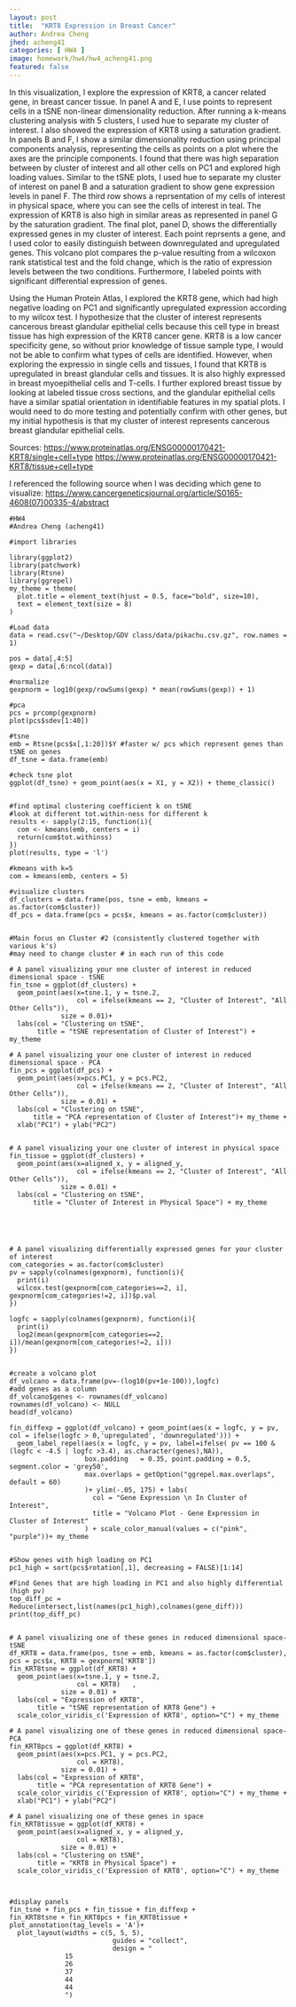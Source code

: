 ```yaml
---
layout: post
title:  "KRT8 Expression in Breast Cancer"
author: Andrea Cheng
jhed: acheng41
categories: [ HW4 ]
image: homework/hw4/hw4_acheng41.png
featured: false
---
```




In this visualization, I explore the expression of KRT8, a cancer related gene, in breast cancer tissue. In panel A and E, I use points to represent cells in a tSNE non-linear dimensionality reduction. After running a k-means clustering analysis with 5 clusters, I used hue to separate my cluster of interest. I also showed the expression of KRT8 using a saturation gradient. In panels B and F, I show a similar dimensionality reduction using principal components analysis, representing the cells as points on a plot where the axes are the principle components. I found that there was high separation between by cluster of interest and all other cells on PC1 and explored high loading values. Similar to the tSNE plots, I used hue to separate my cluster of interest on panel B and a saturation gradient to show gene expression levels in panel F. The third row shows a reprsentation of my cells of interest in physical space, where you can see the cells of interest in teal. The expression of KRT8 is also high in similar areas as represented in panel G by the saturation gradient. The final plot, panel D, shows the differentially expressed genes in my cluster of interest. Each point reprsents a gene, and I used color to easily distinguish between downregulated and upregulated genes. This volcano plot compares the p-value resulting from a wilcoxon rank statistical test and the fold change, which is the ratio of expression levels between the two conditions. Furthermore, I labeled points with significant differential expression of genes. 

Using the Human Protein Atlas, I explored the KRT8 gene, which had high negative loading on PC1 and significantly upregulated expression according to my wilcox test. I hypothesize that the cluster of interest represents cancerous breast glandular epithelial cells because this cell type in breast tissue has high expression of the KRT8 cancer gene. KRT8 is a low cancer specificity gene, so without prior knowledge of tissue sample type, I would not be able to confirm what types of cells are identified. However, when exploring the expressio in single cells and tissues, I found that KRT8 is upregulated in breast glandular cells and tissues. It is also highly expressed in breast myoepithelial cells and T-cells. I further explored breast tissue by looking at labeled tissue cross sections, and the glandular epithelial cells have a similar spatial orientation in identifiable features in my spatial plots. I would need to do more testing and potentially confirm with other genes, but my initial hypothesis is that my cluster of interest represents cancerous breast glandular epithelial cells. 

Sources: 
https://www.proteinatlas.org/ENSG00000170421-KRT8/single+cell+type
https://www.proteinatlas.org/ENSG00000170421-KRT8/tissue+cell+type

I referenced the following source when I was deciding which gene to visualize:
https://www.cancergeneticsjournal.org/article/S0165-4608(07)00335-4/abstract



```{r}
#HW4 
#Andrea Cheng (acheng41)

#import libraries

library(ggplot2)
library(patchwork)
library(Rtsne)
library(ggrepel)
my_theme = theme(
  plot.title = element_text(hjust = 0.5, face="bold", size=10),
  text = element_text(size = 8)
)

#Load data
data = read.csv("~/Desktop/GDV class/data/pikachu.csv.gz", row.names = 1)

pos = data[,4:5]
gexp = data[,6:ncol(data)]

#normalize
gexpnorm = log10(gexp/rowSums(gexp) * mean(rowSums(gexp)) + 1)

#pca
pcs = prcomp(gexpnorm)
plot(pcs$sdev[1:40])

#tsne
emb = Rtsne(pcs$x[,1:20])$Y #faster w/ pcs which represent genes than tSNE on genes 
df_tsne = data.frame(emb)

#check tsne plot
ggplot(df_tsne) + geom_point(aes(x = X1, y = X2)) + theme_classic()


#find optimal clustering coefficient k on tSNE
#look at different tot.within-ness for different k
results <- sapply(2:15, function(i){
  com <- kmeans(emb, centers = i)
  return(com$tot.withinss)
})
plot(results, type = 'l')

#kmeans with k=5
com = kmeans(emb, centers = 5)

#visualize clusters
df_clusters = data.frame(pos, tsne = emb, kmeans = as.factor(com$cluster))
df_pcs = data.frame(pcs = pcs$x, kmeans = as.factor(com$cluster))


#Main focus on Cluster #2 (consistently clustered together with various k's)
#may need to change cluster # in each run of this code

# A panel visualizing your one cluster of interest in reduced dimensional space - tSNE
fin_tsne = ggplot(df_clusters) + 
  geom_point(aes(x=tsne.1, y = tsne.2, 
                 col = ifelse(kmeans == 2, "Cluster of Interest", "All Other Cells")), 
             size = 0.01)+ 
  labs(col = "Clustering on tSNE",
       title = "tSNE representation of Cluster of Interest") + my_theme

# A panel visualizing your one cluster of interest in reduced dimensional space - PCA
fin_pcs = ggplot(df_pcs) + 
  geom_point(aes(x=pcs.PC1, y = pcs.PC2, 
                 col = ifelse(kmeans == 2, "Cluster of Interest", "All Other Cells")), 
             size = 0.01) + 
  labs(col = "Clustering on tSNE",
      title = "PCA representation of Cluster of Interest")+ my_theme +
  xlab("PC1") + ylab("PC2")


# A panel visualizing your one cluster of interest in physical space
fin_tissue = ggplot(df_clusters) + 
  geom_point(aes(x=aligned_x, y = aligned_y, 
                 col = ifelse(kmeans == 2, "Cluster of Interest", "All Other Cells")), 
             size = 0.01) + 
  labs(col = "Clustering on tSNE", 
      title = "Cluster of Interest in Physical Space") + my_theme





# A panel visualizing differentially expressed genes for your cluster of interest
com_categories = as.factor(com$cluster)
pv = sapply(colnames(gexpnorm), function(i){
  print(i)
  wilcox.test(gexpnorm[com_categories==2, i], gexpnorm[com_categories!=2, i])$p.val
})

logfc = sapply(colnames(gexpnorm), function(i){
  print(i)
  log2(mean(gexpnorm[com_categories==2, i])/mean(gexpnorm[com_categories!=2, i]))
})


#create a volcano plot 
df_volcano = data.frame(pv=-(log10(pv+1e-100)),logfc)
#add genes as a column
df_volcano$genes <- rownames(df_volcano)
rownames(df_volcano) <- NULL
head(df_volcano)

fin_diffexp = ggplot(df_volcano) + geom_point(aes(x = logfc, y = pv, col = ifelse(logfc > 0,'upregulated', 'downregulated'))) +
  geom_label_repel(aes(x = logfc, y = pv, label=ifelse( pv == 100 & (logfc < -4.5 | logfc >3.4), as.character(genes),NA)), 
                   box.padding   = 0.35, point.padding = 0.5, segment.color = 'grey50',
                   max.overlaps = getOption("ggrepel.max.overlaps", default = 60)
                   )+ ylim(-.05, 175) + labs(
                     col = "Gene Expression \n In Cluster of Interest",
                     title = "Volcano Plot - Gene Expression in Cluster of Interest"
                   ) + scale_color_manual(values = c("pink", "purple"))+ my_theme


#Show genes with high loading on PC1
pc1_high = sort(pcs$rotation[,1], decreasing = FALSE)[1:14]

#Find Genes that are high loading in PC1 and also highly differential (high pv)
top_diff_pc = Reduce(intersect,list(names(pc1_high),colnames(gene_diff)))
print(top_diff_pc)


# A panel visualizing one of these genes in reduced dimensional space- tSNE
df_KRT8 = data.frame(pos, tsne = emb, kmeans = as.factor(com$cluster), pcs = pcs$x, KRT8 = gexpnorm['KRT8'])
fin_KRT8tsne = ggplot(df_KRT8) + 
  geom_point(aes(x=tsne.1, y = tsne.2, 
                 col = KRT8)   , 
             size = 0.01) + 
  labs(col = "Expression of KRT8",
       title = "tSNE representation of KRT8 Gene") +
  scale_color_viridis_c('Expression of KRT8', option="C") + my_theme

# A panel visualizing one of these genes in reduced dimensional space- PCA
fin_KRT8pcs = ggplot(df_KRT8) + 
  geom_point(aes(x=pcs.PC1, y = pcs.PC2, 
                 col = KRT8), 
             size = 0.01) + 
  labs(col = "Expression of KRT8",
       title = "PCA representation of KRT8 Gene") +
  scale_color_viridis_c('Expression of KRT8', option="C") + my_theme +
  xlab("PC1") + ylab("PC2")

# A panel visualizing one of these genes in space
fin_KRT8tissue = ggplot(df_KRT8) + 
  geom_point(aes(x=aligned_x, y = aligned_y, 
                 col = KRT8), 
             size = 0.01) + 
  labs(col = "Clustering on tSNE", 
       title = "KRT8 in Physical Space") +
  scale_color_viridis_c('Expression of KRT8', option="C") + my_theme



#display panels 
fin_tsne + fin_pcs + fin_tissue + fin_diffexp + 
fin_KRT8tsne + fin_KRT8pcs + fin_KRT8tissue + plot_annotation(tag_levels = 'A')+
  plot_layout(widths = c(5, 5, 5),
                          guides = "collect",
                          design = "
              15
              26
              37
              44
              44
              ")

```
